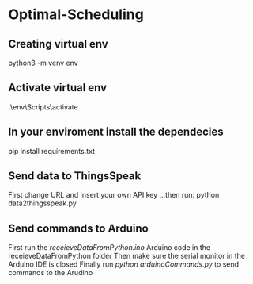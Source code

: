 # Optimal-Scheduling

## Creating virtual env
python3 -m venv env

## Activate virtual env
.\env\Scripts\activate

## In your enviroment install the dependecies 
pip install requirements.txt

## Send data to ThingsSpeak 
First change URL and insert your own API key
...then run:
python data2thingsspeak.py

## Send commands to Arduino
First run the *receieveDataFromPython.ino* Arduino code in the receieveDataFromPython folder
Then make sure the serial monitor in the Arduino IDE is closed
Finally run *python arduinoCommands.py* to send commands to the Arudino
